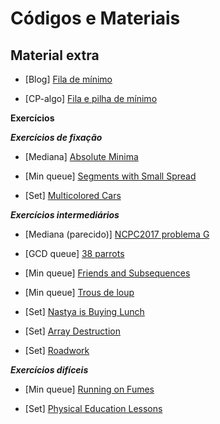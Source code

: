 # Códigos e Materiais

## Material extra
* [Blog] [Fila de mínimo](https://codeforces.com/blog/entry/76908)

* [CP-algo] [Fila e pilha de mínimo](https://cp-algorithms.com/data_structures/stack_queue_modification.html)

**Exercícios**

**_Exercícios de fixação_**
* [Mediana] [Absolute Minima](https://atcoder.jp/contests/abc127/tasks/abc127_f)

* [Min queue] [Segments with Small Spread](https://codeforces.com/edu/course/2/lesson/9/2/practice/contest/307093/problem/F)

* [Set] [Multicolored Cars](https://codeforces.com/problemset/problem/818/D)

**_Exercícios intermediários_**
* [Mediana (parecido)] [NCPC2017 problema G](https://codeforces.com/gym/101572/attachments/download/6091/20172018-acmicpc-nordic-collegiate-programming-contest-ncpc-2017-en.pdf)

* [GCD queue] [38 parrots](https://codeforces.com/gym/102788/problem/D)

* [Min queue] [Friends and Subsequences](https://codeforces.com/contest/689/problem/D)

* [Min queue] [Trous de loup](https://szkopul.edu.pl/problemset/problem/07Q0fFk7fU2TmGr6wpPeDCZj/site/?key=statement)

* [Set] [Nastya is Buying Lunch](https://codeforces.com/contest/1136/problem/D)

* [Set] [Array Destruction](https://codeforces.com/problemset/problem/1474/C)

* [Set] [Roadwork](https://atcoder.jp/contests/abc128/tasks/abc128_e)

**_Exercícios difíceis_**

* [Min queue] [Running on Fumes](https://www.facebook.com/codingcompetitions/hacker-cup/2020/qualification-round/problems/D1)

* [Set] [Physical Education Lessons](https://codeforces.com/contest/915/problem/E)
